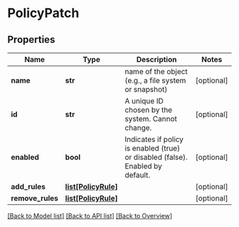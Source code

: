 # PolicyPatch

## Properties
Name | Type | Description | Notes
------------ | ------------- | ------------- | -------------
**name** | **str** | name of the object (e.g., a file system or snapshot) | [optional] 
**id** | **str** | A unique ID chosen by the system. Cannot change. | [optional] 
**enabled** | **bool** | Indicates if policy is enabled (true) or disabled (false). Enabled by default. | [optional] 
**add_rules** | [**list[PolicyRule]**](PolicyRule.md) |  | [optional] 
**remove_rules** | [**list[PolicyRule]**](PolicyRule.md) |  | [optional] 

[[Back to Model list]](index.md#documentation-for-models) [[Back to API list]](index.md#endpoint-properties) [[Back to Overview]](index.md)


